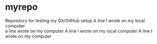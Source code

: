 # myrepo
Repository for testing my Git/GitHub setup
A line I wrote on my local computer  
 a line  wrote on my computer
A line I wrote on my local computer
A line I wrote on my computer

